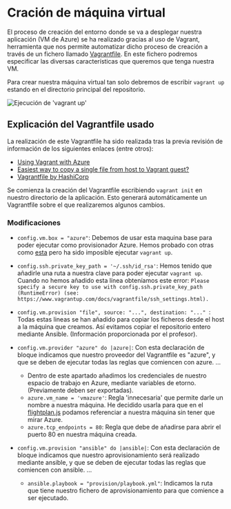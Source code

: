 # Cración de máquina virtual

El proceso de creación del entorno donde se va a desplegar nuestra aplicación (VM de Azure) se ha realizado gracias al uso de Vagrant,
herramienta que nos permite automatizar dicho proceso de creación a través de un fichero llamado [Vagrantfile](https://github.com/alberturria/Hospital/blob/master/Vagrantfile).
En este fichero podremos especificar las diversas características que queremos que tenga nuestra VM.

Para crear nuestra máquina virtual tan solo debremos de escribir `vagrant up` estando en el directorio principal del repositorio.

![Ejecución de 'vagrant up'](/assets/img/vagrant.png)

## Explicación del Vagrantfile usado

La realización de este Vagrantfile ha sido realizada tras la previa revisión de información de los siguientes enlaces (entre otros):
- [Using Vagrant with Azure](https://blog.scottlowe.org/2017/12/11/using-vagrant-with-azure/)
- [Easiest way to copy a single file from host to Vagrant guest?](https://stackoverflow.com/questions/16704059/easiest-way-to-copy-a-single-file-from-host-to-vagrant-guest)
- [Vagrantfile by HashiCorp](https://www.vagrantup.com/docs/vagrantfile/)

Se comienza la creación del Vagrantfile escribiendo `vagrant init` en nuestro directorio de la aplicación. Esto generará automáticamente un Vagrantfile sobre el que realizaremos algunos cambios.

### Modificaciones

- `config.vm.box = "azure"`: Debemos de usar esta maquina base para poder ejecutar como provisionador Azure. Hemos probado con otras como [esta](https://app.vagrantup.com/gbarbieru/boxes/xenial) pero ha sido imposible ejecutar `vagrant up`.
- `config.ssh.private_key_path = '~/.ssh/id_rsa'`: Hemos tenido que añadirle una ruta a nuestra clave para poder ejecutar `vagrant up`. Cuando no hemos añadido esta línea obteníamos este error: `Please specify a secure key to use with config.ssh.private_key_path (RuntimeError) (see: https://www.vagrantup.com/docs/vagrantfile/ssh_settings.html).`
- `config.vm.provision "file", source: "...", destination: "..." `: Todas estas lineas se han añadido para copiar los ficheros desde el host a la máquina que creamos. Así evitamos copiar el repositorio entero mediante Ansible. (Información proporcionada por el profesor).
- `config.vm.provider "azure" do |azure|`: Con esta declaración de bloque indicamos que nuestro proveedor del Vagrantfile es "azure", y que se deben de ejecutar todas las reglas que comiencen con azure. ...
    - Dentro de este apartado añadimos los credenciales de nuestro espacio de trabajo en Azure, mediante variables de etorno. (Previamente deben ser exportadas).
    - `azure.vm_name = 'vmazure'`: Regla 'innecesaria' que permite darle un nombre a nuestra máquina. He decidido usarla para que en el [flightplan.js](https://github.com/alberturria/Hospital/blob/master/despliegue/flightplan.js) podamos referenciar a nuestra máquina sin tener que mirar Azure.
    - `azure.tcp_endpoints = 80`: Regla que debe de añadirse para abrir el puerto 80 en nuestra máquina creada.

- `config.vm.provision "ansible" do |ansible|`: Con esta declaración de bloque indicamos que nuestro aprovisionamiento será realizado mediante ansible, y que se deben de ejecutar todas las reglas que comiencen con ansible. ...
    - `ansible.playbook = "provision/playbook.yml"`: Indicamos la ruta que tiene nuestro fichero de aprovisionamiento para que comience a ser ejecutado.